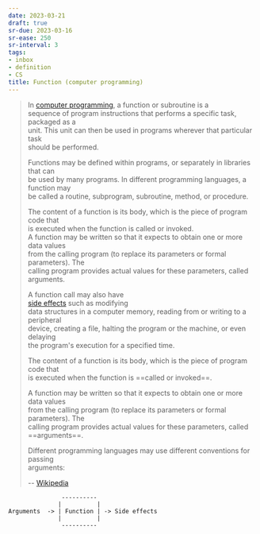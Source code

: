 ```yaml
---
date: 2023-03-21
draft: true
sr-due: 2023-03-16
sr-ease: 250
sr-interval: 3
tags:
- inbox
- definition
- CS
title: Function (computer programming)
---
```

   
> In [computer programming](./computer%20programming.md), a function or subroutine is a   
> sequence of program instructions that performs a specific task, packaged as a   
> unit. This unit can then be used in programs wherever that particular task   
> should be performed.   
>   
> Functions may be defined within programs, or separately in libraries that can   
> be used by many programs. In different programming languages, a function may   
> be called a routine, subprogram, subroutine, method, or procedure.   
>   
> The content of a function is its body, which is the piece of program code that   
> is executed when the function is called or invoked.   
> A function may be written so that it expects to obtain one or more data values   
> from the calling program (to replace its parameters or formal parameters). The   
> calling program provides actual values for these parameters, called arguments.   
>   
> A function call may also have   
> [side effects](./side%20effect%20%28computer%20science%29.md) such as modifying   
> data structures in a computer memory, reading from or writing to a peripheral   
> device, creating a file, halting the program or the machine, or even delaying   
> the program's execution for a specified time.   
>   
> The content of a function is its body, which is the piece of program code that   
> is executed when the function is ==called or invoked==.   
>   
> A function may be written so that it expects to obtain one or more data values   
> from the calling program (to replace its parameters or formal parameters). The   
> calling program provides actual values for these parameters, called   
> ==arguments==.   
>   
> Different programming languages may use different conventions for passing   
> arguments:   
>   
> -- [Wikipedia](https://en.wikipedia.org/wiki/Function_\(computer_programming\))   
   
```
               ----------
              |          |
Arguments  -> | Function | -> Side effects
              |          |
               ----------
```
